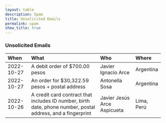 ```yaml
---
layout: table
description: Spam
title: Unsolicited Emails
permalink: spam
show_title: true
---
```


### Unsolicited Emails

| When | What | Who | Where | 
|:-----|:-----|:--- |:------|
| 2022-10-27 | A debit order of $700.00 pesos | Javier Ignacio Arce | Argentina |
| 2022-10-27 | An order for $30,322.59 pesos + postal address | Antonella Sosa | Argentina |
| 2022-10-26 | A credit card contract that includes ID number, birth date, phone number, postal address, and a fingerprint | Javier Jesús Arce Aspicueta | Lima, Perú |

